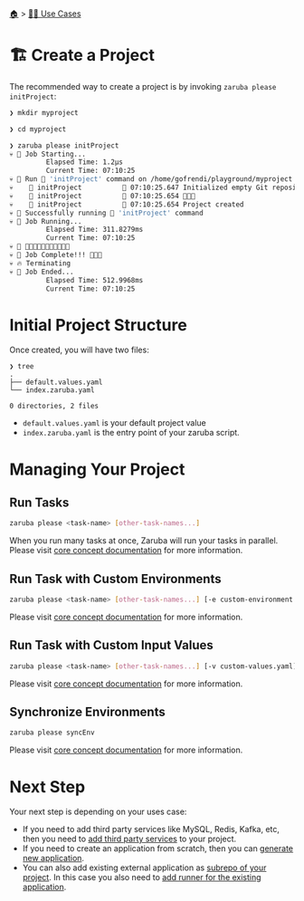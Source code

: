 <!--startTocHeader-->
[🏠](../README.md) > [👷🏽 Use Cases](README.md)
# 🏗️ Create a Project
<!--endTocHeader-->

The recommended way to create a project is by invoking `zaruba please initProject`:

```bash
❯ mkdir myproject

❯ cd myproject

❯ zaruba please initProject
💀 🔎 Job Starting...
         Elapsed Time: 1.2µs
         Current Time: 07:10:25
💀 🏁 Run 🚧 'initProject' command on /home/gofrendi/playground/myproject
💀    🚀 initProject          🚧 07:10:25.647 Initialized empty Git repository in /home/gofrendi/playground/myproject/.git/
💀    🚀 initProject          🚧 07:10:25.654 🎉🎉🎉
💀    🚀 initProject          🚧 07:10:25.654 Project created
💀 🎉 Successfully running 🚧 'initProject' command
💀 🔎 Job Running...
         Elapsed Time: 311.8279ms
         Current Time: 07:10:25
💀 🎉 🎉🎉🎉🎉🎉🎉🎉🎉🎉🎉🎉
💀 🎉 Job Complete!!! 🎉🎉🎉
💀 🔥 Terminating
💀 🔎 Job Ended...
         Elapsed Time: 512.9968ms
         Current Time: 07:10:25
```

# Initial Project Structure

Once created, you will have two files:

```
❯ tree
.
├── default.values.yaml
└── index.zaruba.yaml

0 directories, 2 files
```

* `default.values.yaml` is your default project value
* `index.zaruba.yaml` is the entry point of your zaruba script.

# Managing Your Project

## Run Tasks

```bash
zaruba please <task-name> [other-task-names...]
```

When you run many tasks at once, Zaruba will run your tasks in parallel. Please visit [core concept documentation](../core-concepts/README.md#run-many-tasks-in-parallel) for more information.

## Run Task with Custom Environments

```bash
zaruba please <task-name> [other-task-names...] [-e custom-environment.env] [-e KEY=value]
```

Please visit [core concept documentation](../core-concepts/README.md#set-task-environments) for more information.

## Run Task with Custom Input Values

```bash
zaruba please <task-name> [other-task-names...] [-v custom-values.yaml] [-v key=value]
```

Please visit [core concept documentation](../core-concepts/README.md#set-task-inputs) for more information.


## Synchronize Environments

```bash
zaruba please syncEnv
```

Please visit [core concept documentation](../core-concepts/project/task/task-envs/README.md#synchronize-tasks-environments) for more information.

# Next Step

Your next step is depending on your uses case:

* If you need to add third party services like MySQL, Redis, Kafka, etc, then you need to [add third party services](./add-third-party-service/README.md) to your project.
* If you need to create an application from scratch, then you can [generate new application](./generate-new-application/README.md).
* You can also add existing external application as [subrepo of your project](./add-subrepo.md). In this case you also need to [add runner for the existing application](./add-runner-for-existing-application/README.md).

<!--startTocSubTopic-->
<!--endTocSubTopic-->
